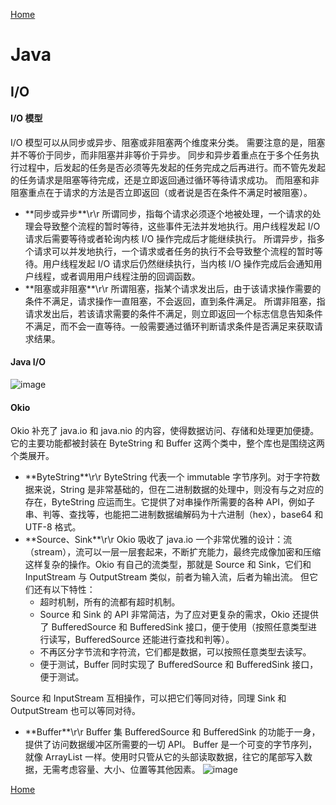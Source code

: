 [Home](../../README.md)

# Java

## I/O

#### I/O 模型
I/O 模型可以从同步或异步、阻塞或非阻塞两个维度来分类。
需要注意的是，阻塞并不等价于同步，而非阻塞并非等价于异步。
同步和异步着重点在于多个任务执行过程中，后发起的任务是否必须等先发起的任务完成之后再进行。而不管先发起的任务请求是阻塞等待完成，还是立即返回通过循环等待请求成功。
而阻塞和非阻塞重点在于请求的方法是否立即返回（或者说是否在条件不满足时被阻塞）。
- **同步或异步\*\*\r\r
所谓同步，指每个请求必须逐个地被处理，一个请求的处理会导致整个流程的暂时等待，这些事件无法并发地执行。用户线程发起 I/O 请求后需要等待或者轮询内核 I/O 操作完成后才能继续执行。
所谓异步，指多个请求可以并发地执行，一个请求或者任务的执行不会导致整个流程的暂时等待。用户线程发起 I/O 请求后仍然继续执行，当内核 I/O 操作完成后会通知用户线程，或者调用用户线程注册的回调函数。
- **阻塞或非阻塞\*\*\r\r
所谓阻塞，指某个请求发出后，由于该请求操作需要的条件不满足，请求操作一直阻塞，不会返回，直到条件满足。
所谓非阻塞，指请求发出后，若该请求需要的条件不满足，则立即返回一个标志信息告知条件不满足，而不会一直等待。一般需要通过循环判断请求条件是否满足来获取请求结果。

#### Java I/O
![image](https://user-images.githubusercontent.com/8423120/46002839-b0bab200-c0e1-11e8-8f61-814d9fa6a251.png)

#### Okio
Okio 补充了 java.io 和 java.nio 的内容，使得数据访问、存储和处理更加便捷。它的主要功能都被封装在 ByteString 和 Buffer 这两个类中，整个库也是围绕这两个类展开。
- **ByteString\*\*\r\r
ByteString 代表一个 immutable 字节序列。对于字符数据来说，String 是非常基础的，但在二进制数据的处理中，则没有与之对应的存在，ByteString 应运而生。它提供了对串操作所需要的各种 API，例如子串、判等、查找等，也能把二进制数据编解码为十六进制（hex），base64 和 UTF-8 格式。
- **Source、Sink\*\*\r\r
Okio 吸收了 java.io 一个非常优雅的设计：流（stream），流可以一层一层套起来，不断扩充能力，最终完成像加密和压缩这样复杂的操作。Okio 有自己的流类型，那就是 Source 和 Sink，它们和 InputStream 与 OutputStream 类似，前者为输入流，后者为输出流。
但它们还有以下特性：
    - 超时机制，所有的流都有超时机制。
    - Source 和 Sink 的 API 非常简洁，为了应对更复杂的需求，Okio 还提供了 BufferedSource 和 BufferedSink 接口，便于使用（按照任意类型进行读写，BufferedSource 还能进行查找和判等）。
    - 不再区分字节流和字符流，它们都是数据，可以按照任意类型去读写。
    - 便于测试，Buffer 同时实现了 BufferedSource 和 BufferedSink 接口，便于测试。

Source 和 InputStream 互相操作，可以把它们等同对待，同理 Sink 和 OutputStream 也可以等同对待。
- **Buffer\*\*\r\r
Buffer 集 BufferedSource 和 BufferedSink 的功能于一身，提供了访问数据缓冲区所需要的一切 API。
Buffer 是一个可变的字节序列，就像 ArrayList 一样。使用时只管从它的头部读取数据，往它的尾部写入数据，无需考虑容量、大小、位置等其他因素。
![image](https://user-images.githubusercontent.com/8423120/46715501-d2e03280-cc92-11e8-9aca-ed7b1924f941.png)


[Home](../../README.md)